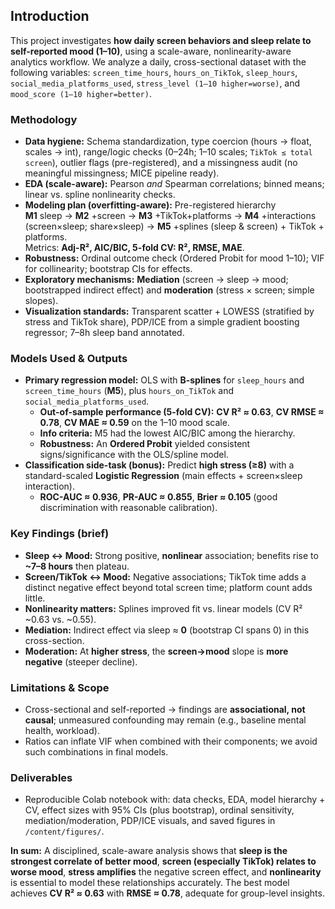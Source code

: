 ## Introduction

This project investigates **how daily screen behaviors and sleep relate to self-reported mood (1–10)**, using a scale-aware, nonlinearity-aware analytics workflow. We analyze a daily, cross-sectional dataset with the following variables: `screen_time_hours`, `hours_on_TikTok`, `sleep_hours`, `social_media_platforms_used`, `stress_level (1–10 higher=worse)`, and `mood_score (1–10 higher=better)`.

### Methodology 
- **Data hygiene:** Schema standardization, type coercion (hours → float, scales → int), range/logic checks (0–24h; 1–10 scales; `TikTok ≤ total screen`), outlier flags (pre-registered), and a missingness audit (no meaningful missingness; MICE pipeline ready).
- **EDA (scale-aware):** Pearson *and* Spearman correlations; binned means; linear vs. spline nonlinearity checks.
- **Modeling plan (overfitting-aware):** Pre-registered hierarchy  
  **M1** sleep → **M2** +screen → **M3** +TikTok+platforms → **M4** +interactions (screen×sleep; share×sleep) → **M5** +splines (sleep & screen) + TikTok + platforms.  
  Metrics: **Adj-R², AIC/BIC, 5-fold CV: R², RMSE, MAE**.
- **Robustness:** Ordinal outcome check (Ordered Probit for mood 1–10); VIF for collinearity; bootstrap CIs for effects.
- **Exploratory mechanisms:** **Mediation** (screen → sleep → mood; bootstrapped indirect effect) and **moderation** (stress × screen; simple slopes).
- **Visualization standards:** Transparent scatter + LOWESS (stratified by stress and TikTok share), PDP/ICE from a simple gradient boosting regressor; 7–8h sleep band annotated.

### Models Used & Outputs
- **Primary regression model:** OLS with **B-splines** for `sleep_hours` and `screen_time_hours` (**M5**), plus `hours_on_TikTok` and `social_media_platforms_used`.  
  - **Out-of-sample performance (5-fold CV):** **CV R² ≈ 0.63**, **CV RMSE ≈ 0.78**, **CV MAE ≈ 0.59** on the 1–10 mood scale.  
  - **Info criteria:** M5 had the lowest AIC/BIC among the hierarchy.  
  - **Robustness:** An **Ordered Probit** yielded consistent signs/significance with the OLS/spline model.
- **Classification side-task (bonus):** Predict **high stress (≥8)** with a standard-scaled **Logistic Regression** (main effects + screen×sleep interaction).  
  - **ROC-AUC ≈ 0.936**, **PR-AUC ≈ 0.855**, **Brier ≈ 0.105** (good discrimination with reasonable calibration).

### Key Findings (brief)
- **Sleep ↔ Mood:** Strong positive, **nonlinear** association; benefits rise to **~7–8 hours** then plateau.  
- **Screen/TikTok ↔ Mood:** Negative associations; TikTok time adds a distinct negative effect beyond total screen time; platform count adds little.  
- **Nonlinearity matters:** Splines improved fit vs. linear models (CV R² ~0.63 vs. ~0.55).  
- **Mediation:** Indirect effect via sleep ≈ **0** (bootstrap CI spans 0) in this cross-section.  
- **Moderation:** At **higher stress**, the **screen→mood** slope is **more negative** (steeper decline).

### Limitations & Scope
- Cross-sectional and self-reported → findings are **associational, not causal**; unmeasured confounding may remain (e.g., baseline mental health, workload).
- Ratios can inflate VIF when combined with their components; we avoid such combinations in final models.

### Deliverables
- Reproducible Colab notebook with: data checks, EDA, model hierarchy + CV, effect sizes with 95% CIs (plus bootstrap), ordinal sensitivity, mediation/moderation, PDP/ICE visuals, and saved figures in `/content/figures/`.

**In sum:** A disciplined, scale-aware analysis shows that **sleep is the strongest correlate of better mood**, **screen (especially TikTok) relates to worse mood**, **stress amplifies** the negative screen effect, and **nonlinearity** is essential to model these relationships accurately. The best model achieves **CV R² ≈ 0.63** with **RMSE ≈ 0.78**, adequate for group-level insights.
